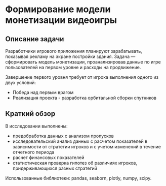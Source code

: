 # Формирование модели монетизации видеоигры

## Описание задачи

Разработчики игрового приложения планируют зарабатывать, показывая рекламу на экране постройки здания. Задача — сформировать модель монетизации, проанализировав данные по игре пользователей на первом уровне и расходы на продвижение. 

Завершение первого уровня требует от игрока выполнения одного из двух условий:

- Победа над первым врагом
- Реализация проекта - разработка орбитальной сборки спутников

## Краткий обзор

В исследовании выполнены:

- предобработка данных с анализом пропусков
- исследовательский анализ данных с расчетом показателей в зависимости от стратегии игроков и с учетом изменений в течение отчетного периода
- расчет финансовых показателей
- статистическая проверка гипотез об различиях игроков, придерживающихся разных стратегий

Использованные библиотеки: pandas, seaborn, plotly, numpy, scipy. 
